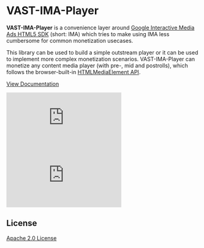 # VAST-IMA-Player

**VAST-IMA-Player** is a convenience layer around [Google Interactive Media Ads HTML5 SDK](https://developers.google.com/interactive-media-ads/docs/sdks/html5) (short: IMA) which tries to make using IMA less cumbersome for common monetization usecases.

This library can be used to build a simple outstream player or it can be used to implement more complex monetization scenarios. VAST-IMA-Player can monetize any content media player (with pre-, mid and postrolls), which follows the browser-built-in [HTMLMediaElement API](https://developer.mozilla.org/en-US/docs/Web/API/HTMLMediaElement).

[View Documentation](https://glomex.github.io/vast-ima-player)

[![gzip size](http://img.badgesize.io/https://unpkg.com/@glomex/vast-ima-player@1.1.3/dist/vast-ima-player.umd.js?compression=gzip&label=gzip)](https://unpkg.com/@glomex/vast-ima-player@1.1.3/dist/vast-ima-player.umd.js) [![brotli size](http://img.badgesize.io/https://unpkg.com/@glomex/vast-ima-player@1.1.3/dist/vast-ima-player.umd.js?compression=brotli&label=brotli)](https://unpkg.com/@glomex/vast-ima-player@1.1.3/dist/vast-ima-player.umd.js)

## License

[Apache 2.0 License](https://oss.ninja/apache-2.0-header/glomex)
